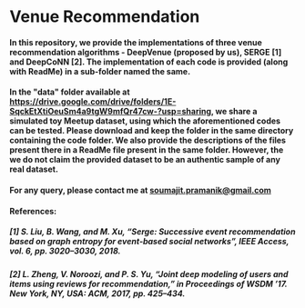 # Venue Recommendation

#### In this repository, we provide the implementations of three venue recommendation algorithms - DeepVenue (proposed by us), SERGE [1] and DeepCoNN [2]. The implementation of each code is provided (along with ReadMe) in a sub-folder named the same.

#### In the "data" folder available at https://drive.google.com/drive/folders/1E-SqckEtXtiOeuSm4a9tgW9mfQr47cw-?usp=sharing, we share a simulated toy Meetup dataset, using which the aforementioned codes can be tested. Please download and keep the folder in the same directory containing the code folder. We also provide the descriptions of the files present there in a ReadMe file present in the same folder. However, the we do not claim the provided dataset to be an authentic sample of any real dataset.

#### For any query, please contact me at soumajit.pramanik@gmail.com 

#### References:
##### [1] S. Liu, B. Wang, and M. Xu, “Serge: Successive event recommendation based on graph entropy for event-based social networks”, IEEE Access, vol. 6, pp. 3020–3030, 2018.
##### [2] L. Zheng, V. Noroozi, and P. S. Yu, “Joint deep modeling of users and items using reviews for recommendation,” in Proceedings of WSDM ’17. New York, NY, USA: ACM, 2017, pp. 425–434.
